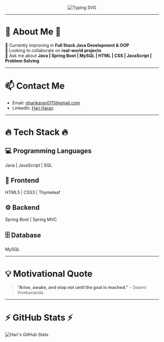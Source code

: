 <!-- 🚀 Animated Typing Header 🚀 -->
<p align="center">
  <img src="https://readme-typing-svg.demolab.com?font=Fira+Code&size=28&pause=1000&color=FF5733&center=true&vCenter=true&width=700&lines=Hello,+folk!;I+am+Hariharan;Java+Fullstack+Developer;Nice+to+meet+you!+🤝" alt="Typing SVG" />
</p>

---

# 💫 About Me 💫

🌱 Currently improving in **Full Stack Java Development & OOP**  
👯 Looking to collaborate on **real-world projects**  
💬 Ask me about **Java | Spring Boot | MySQL | HTML | CSS | JavaScript | Problem Solving**  

---

# 📫 Contact Me

- Email: [pharikaran0111@gmail.com](mailto:pharikaran0111@gmail.com)  
- LinkedIn: [Hari Haran](https://www.linkedin.com/in/hariharan-in/)

---

# 🔥 Tech Stack 🔥

## 💻 Programming Languages
Java | JavaScript | SQL

## 🎨 Frontend
HTML5 | CSS3 | Thymeleaf

## ⚙️ Backend
Spring Boot | Spring MVC

## 🗄️ Database
MySQL

---

# 💡 Motivational Quote
> **“Arise, awake, and stop not until the goal is reached.”** – Swami Vivekananda

---

# ⚡ GitHub Stats ⚡

![Hari's GitHub Stats](https://github-readme-stats.vercel.app/api?username=hari0991&show_icons=true&hide_border=true&theme=radical)
